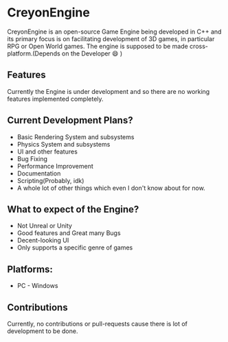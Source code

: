 # CreyonEngine
CreyonEngine is an open-source Game Engine being developed in C++ and its primary focus is on facilitating development of 3D games, in particular RPG or Open World games. The engine is supposed to be made cross-platform.(Depends on the Developer :smile: )

## Features
Currently the Engine is under development and so there are no working features implemented completely.

## Current Development Plans?
* Basic Rendering System and subsystems
* Physics System and subsystems
* UI and other features
* Bug Fixing
* Performance Improvement
* Documentation
* Scripting(Probably, idk)
* A whole lot of other things which even I don't know about for now.

## What to expect of the Engine?
* Not Unreal or Unity
* Good features and Great many Bugs
* Decent-looking UI
* Only supports a specific genre of games

## Platforms:
* PC - Windows

## Contributions
Currently, no contributions or pull-requests cause there is lot of development to be done.
